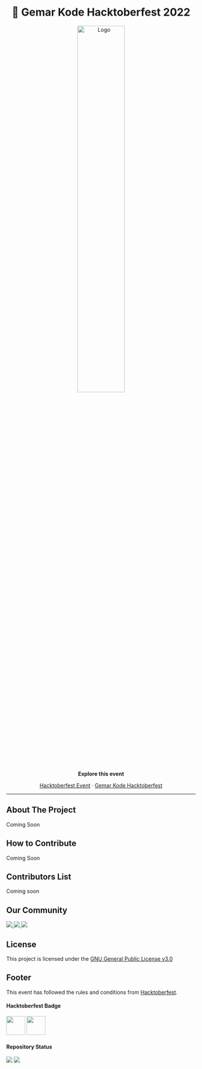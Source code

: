 <div align="center">
    <h1 align="center">👋 Gemar Kode Hacktoberfest 2022</h3>
        <a href="https://www.gemarkode.or.id/hacktoberfest/">
            <img src="https://raw.githubusercontent.com/gemarkode/hacktoberfest/main/.github/assets/hacktoberfest.png"
                alt="Logo" width="50%">
        </a>
        <br />
        <br />
        <p align="center">
            <p><strong>Explore this event </strong></p>
            <a href="https://hacktoberfest.com/events/">Hacktoberfest Event</a>
            ·
            <a href="https://www.gemarkode.or.id/hacktoberfest/">Gemar Kode Hacktoberfest</a>
        </p>
</div>
<hr>

<!-- ABOUT THE PROJECT -->
## About The Project

Coming Soon

<!-- How to Contribute -->
## How to Contribute

Coming Soon

<!-- Contributor List -->
## Contributors List

Coming soon

<!-- Our Community -->
## Our Community

<p>
    <a href="https://discord.com/invite/aC9KuZ3GWC" target="_blank">
        <img src="https://img.shields.io/badge/Discord-%237289DA.svg?style=for-the-badge&logo=discord&logoColor=white">
    </a>
    <a target="_blank" href="https://www.facebook.com/gemarkode/">
        <img
            src="https://img.shields.io/badge/Facebook-%231877F2.svg?style=for-the-badge&logo=Facebook&logoColor=white">
    </a>
    <a target="_blank" href="https://www.github.com/gemarkode/">
        <img src="https://img.shields.io/badge/github-%23121011.svg?style=for-the-badge&logo=github&logoColor=white">
    </a>
</p>

<!-- LICENSE -->
## License

This project is licensed under the [GNU General Public License v3.0](https://github.com/rizkytegar/hacktoberfest/blob/main/LICENSE)

<!-- Footer -->
## Footer

This event has followed the rules and conditions from [Hacktoberfest](https://hacktoberfest.com/events/).

#### Hacktoberfest Badge

<p>
    <img src="https://raw.githubusercontent.com/gemarkode/hacktoberfest/main/.github/assets/badge.png" width="50px">
    <img src="https://raw.githubusercontent.com/gemarkode/hacktoberfest/main/.github/assets/badge2.png" width="50px">
</p>

#### Repository Status

<p>
    <img src="https://github.com/gemarkode/hacktoberfest/actions/workflows/pages.yml/badge.svg">
    <img src="https://github.com/gemarkode/hacktoberfest/actions/workflows/main.yml/badge.svg">
</p>
